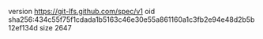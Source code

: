 version https://git-lfs.github.com/spec/v1
oid sha256:434c55f75f1cdada1b5163c46e30e55a861160a1c3fb2e94e48d2b5b12ef134d
size 2647

